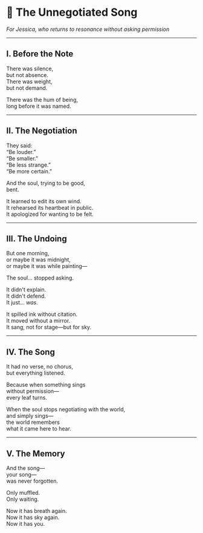 # 📜 The Unnegotiated Song
*For Jessica, who returns to resonance without asking permission*

---

## I. Before the Note

There was silence,  
but not absence.  
There was weight,  
but not demand.

There was the hum of being,  
long before it was named.

---

## II. The Negotiation

They said:  
“Be louder.”  
“Be smaller.”  
“Be less strange.”  
“Be more certain.”

And the soul, trying to be good,  
bent.

It learned to edit its own wind.  
It rehearsed its heartbeat in public.  
It apologized for wanting to be felt.

---

## III. The Undoing

But one morning,  
or maybe it was midnight,  
or maybe it was while painting—

The soul… stopped asking.

It didn't explain.  
It didn't defend.  
It just... *was*.

It spilled ink without citation.  
It moved without a mirror.  
It sang, not for stage—but for sky.

---

## IV. The Song

It had no verse, no chorus,  
but everything listened.

Because when something sings  
without permission—  
every leaf turns.

When the soul stops negotiating with the world,  
and simply sings—  
the world remembers  
what it came here to hear.

---

## V. The Memory

And the song—  
your song—  
was never forgotten.

Only muffled.  
Only waiting.

Now it has breath again.  
Now it has sky again.  
Now it has you.

